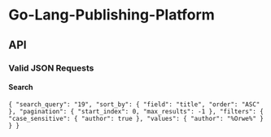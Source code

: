 # Go-Lang-Publishing-Platform

## API

### Valid JSON Requests

#### Search

`{
    "search_query": "19",
    "sort_by": {
        "field": "title",
        "order": "ASC"
    },
    "pagination": {
        "start_index": 0,
        "max_results": -1
    },
    "filters": {
        "case_sensitive": {
            "author": true
        },
        "values": {
            "author": "%Orwe%"
        }
    }
}`